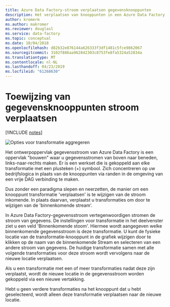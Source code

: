 ```yaml
---
title: Azure Data Factory-stroom verplaatsen gegevensknooppunten
description: Het verplaatsen van knooppunten in een Azure Data Factory gegevensstroom-Diagram
author: kromerm
ms.author: makromer
ms.reviewer: douglasl
ms.service: data-factory
ms.topic: conceptual
ms.date: 10/04/2018
ms.openlocfilehash: d82b32e876144a626333f3df1481c5fce9862067
ms.sourcegitcommit: 3102f886aa962842303c8753fe8fa5324a52834a
ms.translationtype: MT
ms.contentlocale: nl-NL
ms.lasthandoff: 04/23/2019
ms.locfileid: "61268630"
---
```

# <a name="mapping-data-flow-move-nodes"></a>Toewijzing van gegevensknooppunten stroom verplaatsen

[!INCLUDE [notes](../../includes/data-factory-data-flow-preview.md)]

![Opties voor transformatie aggregeren](media/data-flow/agghead.png "aggregator koptekst")

Het ontwerpoppervlak gegevensstroom van Azure Data Factory is een oppervlak "bouwen" waar u gegevensstromen van boven naar beneden, links-naar-rechts maken. Er is een werkset die is gekoppeld aan elke transformatie met een plusteken (+) symbool. Zich concentreren op uw bedrijfslogica in plaats van de knooppunten via randen in de omgeving van een vrije DAG verbinding te maken.

Dus zonder een paradigma slepen en neerzetten, de manier om een knooppunt transformatie 'verplaatsen' is te wijzigen van de stroom inkomende. In plaats daarvan, verplaatst u transformaties om door te wijzigen van de 'binnenkomende stream'.

In Azure Data Factory-gegevensstroom vertegenwoordigen stromen de stroom van gegevens. De instellingen voor transformatie in het deelvenster ziet u een veld 'Binnenkomende stoom'. Hiermee wordt aangegeven welke binnenkomende gegevensstroom is deze transformatie. U kunt de fysieke locatie van de transformatie-knooppunt in de grafiek wijzigen door te klikken op de naam van de binnenkomende Stream en selecteren van een andere stroom van gegevens. De huidige transformatie samen met alle volgende transformaties voor deze stroom wordt vervolgens naar de nieuwe locatie verplaatsen.

Als u een transformatie met een of meer transformaties nadat deze zijn verplaatst, wordt de nieuwe locatie in de gegevensstroom worden gekoppeld via een nieuwe vertakking.

Hebt u geen verdere transformaties na het knooppunt dat u hebt geselecteerd, wordt alleen deze transformatie verplaatsen naar de nieuwe locatie.
